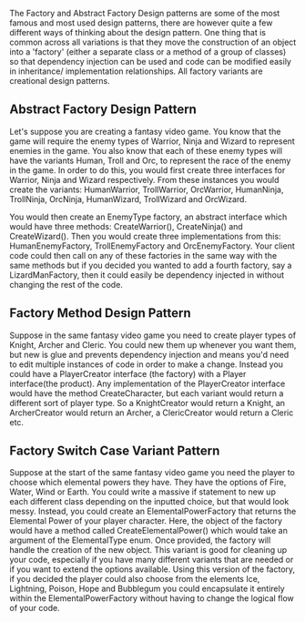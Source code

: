 The Factory and Abstract Factory Design patterns are some of the most famous and most used design patterns, there are however quite a few different ways of thinking about the design pattern. One thing that is common across all variations is that they move the construction of an object into a 'factory' (either a separate class or a method of a group of classes) so that dependency injection can be used and code can be modified easily in inheritance/ implementation relationships. All factory variants are creational design patterns.

## Abstract Factory Design Pattern
Let's suppose you are creating a fantasy video game. You know that the game will require the enemy types of Warrior, Ninja and Wizard to represent enemies in the game. You also know that each of these enemy types will have the variants Human, Troll and Orc, to represent the race of the enemy in the game. In order to do this, you would first create three interfaces for Warrior, Ninja and Wizard respectively. From these instances you would create the variants: HumanWarrior, TrollWarrior, OrcWarrior, HumanNinja, TrollNinja, OrcNinja, HumanWizard, TrollWizard and OrcWizard.

You would then create an EnemyType factory, an abstract interface which would have three methods: CreateWarrior(), CreateNinja() and CreateWizard(). Then you would create three implementations from this: HumanEnemyFactory, TrollEnemyFactory and OrcEnemyFactory. Your client code could then call on any of these factories in the same way with the same methods but if you decided you wanted to add a fourth factory, say a LizardManFactory, then it could easily be dependency injected in without changing the rest of the code.

## Factory Method Design Pattern

Suppose in the same fantasy video game you need to create player types of Knight, Archer and Cleric. You could new them up whenever you want them, but new is glue and prevents dependency injection and means you'd need to edit multiple instances of code in order to make a change. Instead you could have a PlayerCreator interface (the factory) with a Player interface(the product). Any implementation of the PlayerCreator interface would have the method CreateCharacter, but each variant would return a different sort of player type. So a KnightCreator would return a Knight, an ArcherCreator would return an Archer, a ClericCreator would return a Cleric etc.


## Factory Switch Case Variant Pattern
Suppose at the start of the same fantasy video game you need the player to choose which elemental powers they have. They have the options of Fire, Water, Wind or Earth. You could write a massive if statement to new up each different class depending on the inputted choice, but that would look messy. Instead, you could create an ElementalPowerFactory that returns the Elemental Power of your player character. Here, the object of the factory would have a method called CreateElementalPower() which would take an argument of the ElementalType enum. Once provided, the factory will handle the creation of the new object. This variant is good for cleaning up your code, especially if you have many different variants that are needed or if you want to extend the options available. Using this version of the factory, if you decided the player could also choose from the elements Ice, Lightning, Poison, Hope and Bubblegum you could encapsulate it entirely within the ElementalPowerFactory without having to change the logical flow of your code.